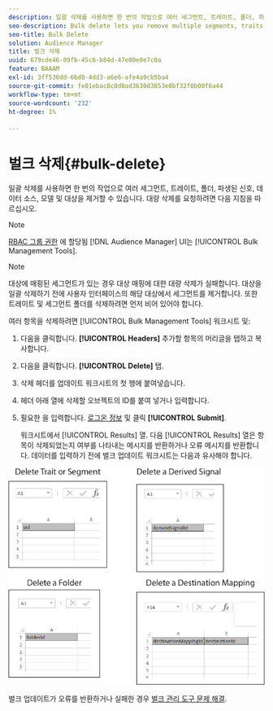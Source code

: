 ```yaml
---
description: 일괄 삭제를 사용하면 한 번의 작업으로 여러 세그먼트, 트레이트, 폴더, 파생된 신호, 데이터 소스, 모델 및 대상을 제거할 수 있습니다. 대량 삭제를 요청하려면 다음 지침을 따르십시오.
seo-description: Bulk delete lets you remove multiple segments, traits, folders, derived signals, data sources, models, and destinations with a single operation. Follow these instructions to make a bulk delete request.
seo-title: Bulk Delete
solution: Audience Manager
title: 벌크 삭제
uuid: 679cde46-09fb-45c6-b84d-47e00e0e7c0a
feature: BAAAM
exl-id: 3ff530dd-66d0-4dd3-a6e6-afe4a9cb5ba4
source-git-commit: fe01ebac8c0d0ad3630d3853e0bf32f0b00f6a44
workflow-type: tm+mt
source-wordcount: '232'
ht-degree: 1%

---
```


# 벌크 삭제{#bulk-delete}

일괄 삭제를 사용하면 한 번의 작업으로 여러 세그먼트, 트레이트, 폴더, 파생된 신호, 데이터 소스, 모델 및 대상을 제거할 수 있습니다. 대량 삭제를 요청하려면 다음 지침을 따르십시오.

<!-- 

<p>t_bulk_delete.xml </p>

 -->

>[!NOTE]
>
>[RBAC 그룹 권한](../../features/administration/administration-overview.md) 에 할당됨 [!DNL Audience Manager] UI는 [!UICONTROL Bulk Management Tools].

>[!NOTE]
>
>대상에 매핑된 세그먼트가 있는 경우 대상 매핑에 대한 대량 삭제가 실패합니다. 대상을 일괄 삭제하기 전에 사용자 인터페이스의 해당 대상에서 세그먼트를 제거합니다. 또한 트레이트 및 세그먼트 폴더를 삭제하려면 먼저 비어 있어야 합니다.

여러 항목을 삭제하려면 [!UICONTROL Bulk Management Tools] 워크시트 및:

1. 다음을 클릭합니다. **[!UICONTROL Headers]** 추가할 항목의 머리글을 탭하고 복사합니다.
2. 다음을 클릭합니다. **[!UICONTROL Delete]** 탭.
3. 삭제 헤더를 업데이트 워크시트의 첫 행에 붙여넣습니다.
4. 헤더 아래 열에 삭제할 오브젝트의 ID를 붙여 넣거나 입력합니다.
5. 필요한 을 입력합니다. [로그온 정보](../../reference/bulk-management-tools/bulk-management-intro.md#auth-reqs) 및 클릭 **[!UICONTROL Submit]**.

   워크시트에서 [!UICONTROL Results] 열. 다음 [!UICONTROL Results] 열은 항목이 삭제되었는지 여부를 나타내는 메시지를 반환하거나 오류 메시지를 반환합니다.
데이터를 입력하기 전에 벌크 업데이트 워크시트는 다음과 유사해야 합니다.

![](assets/delete.png)

벌크 업데이트가 오류를 반환하거나 실패한 경우 [벌크 관리 도구 문제 해결](../../reference/bulk-management-tools/bulk-troubleshooting.md).
